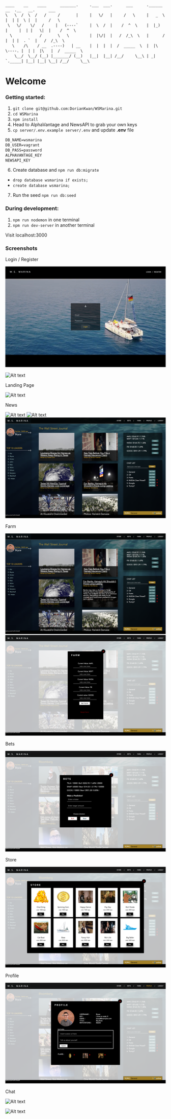 ```
____    __    ____      _______.     .___  ___.      ___      .______        __  .__   __.      ___     
\   \  /  \  /   /     /       |     |   \/   |     /   \     |   _  \      |  | |  \ |  |     /   \    
 \   \/    \/   /     |   (----`     |  \  /  |    /  ^  \    |  |_)  |     |  | |   \|  |    /  ^  \   
  \            /       \   \         |  |\/|  |   /  /_\  \   |      /      |  | |  . `  |   /  /_\  \  
   \    /\    / __  .----)   | __    |  |  |  |  /  _____  \  |  |\  \----. |  | |  |\   |  /  _____  \
    \__/  \__/ (__) |_______/ (__)   |__|  |__| /__/     \__\ | _| `._____| |__| |__| \__| /__/     \__\
```
# Welcome

### Getting started:

1. `git clone git@github.com:DorianKwan/WSMarina.git`
2. `cd WSMarina`
3. `npm install`
4. Head to AlphaVantage and NewsAPI to grab your own keys
5. `cp server/.env.example server/.env` and update **.env** file
  ```
  DB_NAME=wsmarina
  DB_USER=vagrant
  DB_PASS=password
  ALPHAVANTAGE_KEY
  NEWSAPI_KEY
  ```
6. Create database and `npm run db:migrate`
 * `drop database wsmarina if exists;`
 * `create database wsmarina;`
7. Run the seed `npm run db:seed`

### During development:

1. `npm run nodemon` in one terminal
2. `npm run dev-server` in another terminal

Visit localhost:3000

### Screenshots

Login / Register

![Alt text](./client/images/login.png?raw=true)

![Alt text](./client/images/register.png?raw=true)

Landing Page

![Alt text](./client/images/landing.png?raw=true)

News

![Alt text](./client/images/article.png?raw=true)
![Alt text](./client/images/news.png?raw=true)
![Alt text](./client/images/newsource.png?raw=true)

Farm 

![Alt text](./client/images/collect.png?raw=true)
![Alt text](./client/images/farm.png?raw=true)

Bets 

![Alt text](./client/images/bets.png?raw=true)

Store 

![Alt text](./client/images/store.png?raw=true)

Profile

![Alt text](./client/images/profile.png?raw=true)

Chat 

![Alt text](./client/images/chat.png?raw=true)

![Alt text](./client/images/newchatroom.png?raw=true)